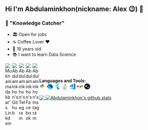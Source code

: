 ## Hi I'm Abdulaminkhon(nickname: Alex 😉) 👋

### 🚀 "Knowledge Catcher"

- 🏛 Open for jobs
- ☕ Coffee Lover ❤
- 🔞 19 years old
- 📚 I want to learn Data Science

<a href="https://www.linkedin.com/in/bekhzod-sadullayev-541819172/">
  <img align="left" alt="Mukhammadakbar's Linkdein" width="22px" src="https://cdn.jsdelivr.net/npm/simple-icons@v3/icons/linkedin.svg" />
</a>
<a href="https://github.com/webdastur">
  <img align="left" alt="Abdulaminkhon's Github" width="22px" src="https://cdn.jsdelivr.net/npm/simple-icons@v3/icons/github.svg" />
</a>
<a href="https://t.me/webdasturuz">
  <img align="left" alt="Abdulaminkhon's Telegram" width="22px" src="https://cdn.jsdelivr.net/npm/simple-icons@v3/icons/telegram.svg" />
</a>
<a href="https://www.facebook.com/abdulaminxon.haydarov/">
  <img align="left" alt="Abdulaminkhon's Facebook" width="22px" src="https://cdn.jsdelivr.net/npm/simple-icons@v3/icons/facebook.svg" />
</a>
<a href="https://www.instagram.com/webdastur.uz/">
  <img align="left" alt="Abdulaminkhon's Instagram" width="22px" src="https://cdn.jsdelivr.net/npm/simple-icons@v3/icons/instagram.svg" />
</a>
<br/>
<br/>

**Languages and Tools:**  
<code><img height="20" src="https://raw.githubusercontent.com/github/explore/80688e429a7d4ef2fca1e82350fe8e3517d3494d/topics/python/python.png"></code>
<code><img height="20" src="https://raw.githubusercontent.com/github/explore/80688e429a7d4ef2fca1e82350fe8e3517d3494d/topics/dart/dart.png"></code>
<code><img height="20" src="https://raw.githubusercontent.com/github/explore/cebd63002168a05a6a642f309227eefeccd92950/topics/flutter/flutter.png"></code>
<code><img height="20" src="https://raw.githubusercontent.com/github/explore/80688e429a7d4ef2fca1e82350fe8e3517d3494d/topics/java/java.png"></code>
<code><img height="20" src="https://raw.githubusercontent.com/github/explore/80688e429a7d4ef2fca1e82350fe8e3517d3494d/topics/visual-studio-code/visual-studio-code.png"></code>
<code><img height="20" src="https://raw.githubusercontent.com/github/explore/80688e429a7d4ef2fca1e82350fe8e3517d3494d/topics/git/git.png"></code>
<code><img height="20" src="https://raw.githubusercontent.com/github/explore/80688e429a7d4ef2fca1e82350fe8e3517d3494d/topics/terminal/terminal.png"></code>

<a href="https://github.com/webdastur">
  <img align="center" src="https://github-readme-stats.vercel.app/api/top-langs/?username=webdastur&theme=radical&hide_langs_below=2" />
</a>
<a href="https://github.com/webdastur">
 <img align="center" src="https://github-readme-stats.vercel.app/api?username=webdastur&show_icons=true&theme=radical" alt="Abdulaminkhon's github stats"/>
</a>

